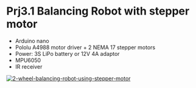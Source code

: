 # Prj3.1 Balancing Robot with stepper motor

- Arduino nano
- Pololu A4988 motor driver + 2 NEMA 17 stepper motors
- Power: 3S LiPo battery or 12V 4A adaptor
- MPU6050
- IR receiver

[![2-wheel-balancing-robot-using-stepper-motor](https://img.youtube.com/vi/-58t6D5vS3g/0.jpg)](https://www.youtube.com/watch?v=-58t6D5vS3g)

